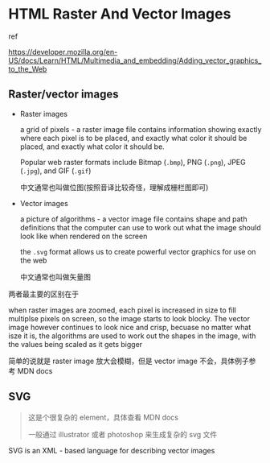 # HTML Raster And Vector Images

ref

https://developer.mozilla.org/en-US/docs/Learn/HTML/Multimedia_and_embedding/Adding_vector_graphics_to_the_Web

## Raster/vector images

- Raster images

  a grid of pixels - a raster image file contains information showing exactly where each pixel is to be placed, and exactly what color it should be placed, and exactly what color it should be.

  Popular web raster formats include Bitmap (`.bmp`), PNG (`.png`), JPEG (`.jpg`), and GIF (`.gif`)

  中文通常也叫做位图(按照音译比较奇怪，理解成栅栏图即可)

- Vector images

  a picture of algorithms - a vector image file contains shape and path definitions that the computer can use to work out what the image should look like when rendered on the screen

  the `.svg` format allows us to create powerful vector graphics for use on the web

  中文通常也叫做矢量图

两者最主要的区别在于

when raster images are zoomed, each pixel is increased in size to fill multiplse pixels on screen, so the image starts to look blocky. The vector image however continues to look nice and crisp, becuase no matter what isze it is, the algorithms are used to work out the shapes in the image, with the values being scaled as it gets bigger

简单的说就是 raster image 放大会模糊，但是 vector image 不会，具体例子参考 MDN docs

## SVG

> 这是个很复杂的 element，具体查看 MDN docs
>
> 一般通过 illustrator 或者 photoshop 来生成复杂的 svg 文件

SVG is an XML - based language for describing vector images

